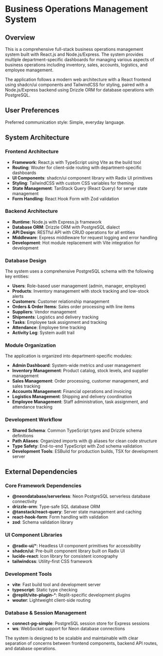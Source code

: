 # Business Operations Management System

## Overview

This is a comprehensive full-stack business operations management system built with React.js and Node.js/Express. The system provides multiple department-specific dashboards for managing various aspects of business operations including inventory, sales, accounts, logistics, and employee management.

The application follows a modern web architecture with a React frontend using shadcn/ui components and TailwindCSS for styling, paired with a Node.js/Express backend using Drizzle ORM for database operations with PostgreSQL.

## User Preferences

Preferred communication style: Simple, everyday language.

## System Architecture

### Frontend Architecture
- **Framework**: React.js with TypeScript using Vite as the build tool
- **Routing**: Wouter for client-side routing with department-specific dashboards
- **UI Components**: shadcn/ui component library with Radix UI primitives
- **Styling**: TailwindCSS with custom CSS variables for theming
- **State Management**: TanStack Query (React Query) for server state management
- **Form Handling**: React Hook Form with Zod validation

### Backend Architecture
- **Runtime**: Node.js with Express.js framework
- **Database ORM**: Drizzle ORM with PostgreSQL dialect
- **API Design**: RESTful API with CRUD operations for all entities
- **Middleware**: Express middleware for request logging and error handling
- **Development**: Hot module replacement with Vite integration for development

### Database Design
The system uses a comprehensive PostgreSQL schema with the following key entities:
- **Users**: Role-based user management (admin, manager, employee)
- **Products**: Inventory management with stock tracking and low-stock alerts
- **Customers**: Customer relationship management
- **Orders & Order Items**: Sales order processing with line items
- **Suppliers**: Vendor management
- **Shipments**: Logistics and delivery tracking
- **Tasks**: Employee task assignment and tracking
- **Attendance**: Employee time tracking
- **Activity Log**: System audit trail

### Module Organization
The application is organized into department-specific modules:
- **Admin Dashboard**: System-wide metrics and user management
- **Inventory Management**: Product catalog, stock levels, and supplier management
- **Sales Management**: Order processing, customer management, and sales tracking
- **Accounts Management**: Financial operations and invoicing
- **Logistics Management**: Shipping and delivery coordination
- **Employee Management**: Staff administration, task assignment, and attendance tracking

### Development Workflow
- **Shared Schema**: Common TypeScript types and Drizzle schema definitions
- **Path Aliases**: Organized imports with @ aliases for clean code structure
- **Type Safety**: End-to-end TypeScript with Zod schema validation
- **Development Tools**: ESBuild for production builds, TSX for development server

## External Dependencies

### Core Framework Dependencies
- **@neondatabase/serverless**: Neon PostgreSQL serverless database connectivity
- **drizzle-orm**: Type-safe SQL database ORM
- **@tanstack/react-query**: Server state management and caching
- **react-hook-form**: Form handling with validation
- **zod**: Schema validation library

### UI Component Libraries
- **@radix-ui/***: Headless UI component primitives for accessibility
- **shadcn/ui**: Pre-built component library built on Radix UI
- **lucide-react**: Icon library for consistent iconography
- **tailwindcss**: Utility-first CSS framework

### Development Tools
- **vite**: Fast build tool and development server
- **typescript**: Static type checking
- **@replit/vite-plugin-***: Replit-specific development plugins
- **wouter**: Lightweight client-side routing

### Database & Session Management
- **connect-pg-simple**: PostgreSQL session store for Express sessions
- **ws**: WebSocket support for Neon database connections

The system is designed to be scalable and maintainable with clear separation of concerns between frontend components, backend API routes, and database operations.